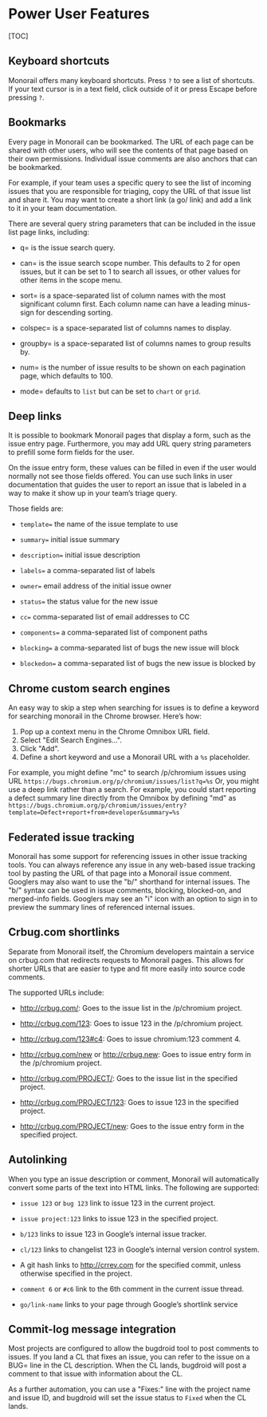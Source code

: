 # Power User Features

[TOC]

## Keyboard shortcuts

Monorail offers many keyboard shortcuts. Press `?` to see a list of shortcuts.
If your text cursor is in a text field, click outside of it or press Escape
before pressing `?`.

## Bookmarks

Every page in Monorail can be bookmarked. The URL of each page can be shared
with other users, who will see the contents of that page based on their own
permissions. Individual issue comments are also anchors that can be bookmarked.

For example, if your team uses a specific query to see the list of incoming
issues that you are responsible for triaging, copy the URL of that issue list
and share it. You may want to create a short link (a go/ link) and add a link to
it in your team documentation.

There are several query string parameters that can be included in the issue list
page links, including:

*   q= is the issue search query.

*   can= is the issue search scope number. This defaults to 2 for open issues,
    but it can be set to 1 to search all issues, or other values for other items
    in the scope menu.

*   sort= is a space-separated list of column names with the most significant
    column first. Each column name can have a leading minus-sign for descending
    sorting.

*   colspec= is a space-separated list of columns names to display.

*   groupby= is a space-separated list of columns names to group results by.

*   num= is the number of issue results to be shown on each pagination page,
    which defaults to 100.

*   mode= defaults to `list` but can be set to `chart` or `grid`.

## Deep links

It is possible to bookmark Monorail pages that display a form, such as the issue
entry page. Furthermore, you may add URL query string parameters to prefill some
form fields for the user.

On the issue entry form, these values can be filled in even if the user would
normally not see those fields offered. You can use such links in user
documentation that guides the user to report an issue that is labeled in a way
to make it show up in your team’s triage query.

Those fields are:

* `template=` the name of the issue template to use

* `summary=` initial issue summary

* `description=` initial issue description

* `labels=` a comma-separated list of labels

* `owner=` email address of the initial issue owner

* `status=` the status value for the new issue

* `cc=` comma-separated list of email addresses to CC

* `components=` a comma-separated list of component paths

* `blocking=` a comma-separated list of bugs the new issue will block

* `blockedon=` a comma-separated list of bugs the new issue is blocked by

## Chrome custom search engines

An easy way to skip a step when searching for issues is to define a keyword for
searching monorail in the Chrome browser. Here’s how:

1.  Pop up a context menu in the Chrome Omnibox URL field.
1.  Select "Edit Search Engines...".
1.  Click "Add".
1.  Define a short keyword and use a Monorail URL with a `%s` placeholder.

For example, you might define "mc" to search /p/chromium issues using URL
`https://bugs.chromium.org/p/chromium/issues/list?q=%s` Or, you might use a deep
link rather than a search. For example, you could start reporting a defect
summary line directly from the Omnibox by defining "md" as
`https://bugs.chromium.org/p/chromium/issues/entry?template=Defect+report+from+developer&summary=%s`

## Federated issue tracking

Monorail has some support for referencing issues in other issue tracking tools.
You can always reference any issue in any web-based issue tracking tool by
pasting the URL of that page into a Monorail issue comment. Googlers may also
want to use the "b/" shorthand for internal issues. The "b/" syntax can be used
in issue comments, blocking, blocked-on, and merged-info fields. Googlers may
see an "i" icon with an option to sign in to preview the summary lines of
referenced internal issues.

## Crbug.com shortlinks

Separate from Monorail itself, the Chromium developers maintain a service on
crbug.com that redirects requests to Monorail pages. This allows for shorter
URLs that are easier to type and fit more easily into source code comments.

The supported URLs include:

*   http://crbug.com/: Goes to the issue list in the /p/chromium project.

*   http://crbug.com/123: Goes to issue 123 in the /p/chromium project.

*   http://crbug.com/123#c4: Goes to issue chromium:123 comment 4.

*   http://crbug.com/new or http://crbug.new: Goes to issue entry form in the
    /p/chromium project.

*   http://crbug.com/PROJECT/: Goes to the issue list in the specified project.

*   http://crbug.com/PROJECT/123: Goes to issue 123 in the specified project.

*   http://crbug.com/PROJECT/new: Goes to the issue entry form in the specified
    project.

## Autolinking

When you type an issue description or comment, Monorail will automatically
convert some parts of the text into HTML links. The following are supported:

*   `issue 123` or `bug 123` link to issue 123 in the current project.

*   `issue project:123` links to issue 123 in the specified project.

*   `b/123` links to issue 123 in Google’s internal issue tracker.

*   `cl/123` links to changelist 123 in Google’s internal version control
    system.

*   A git hash links to http://crrev.com for the specified commit, unless
    otherwise specified in the project.

*   `comment 6` or `#c6` link to the 6th comment in the current issue thread.

*   `go/link-name` links to your page through Google’s shortlink service

## Commit-log message integration

Most projects are configured to allow the bugdroid tool to post comments to
issues. If you land a CL that fixes an issue, you can refer to the issue on a
BUG= line in the CL description. When the CL lands, bugdroid will post a comment
to that issue with information about the CL.

As a further automation, you can use a "Fixes:" line with the project name and
issue ID, and bugdroid will set the issue status to `Fixed` when the CL lands.
